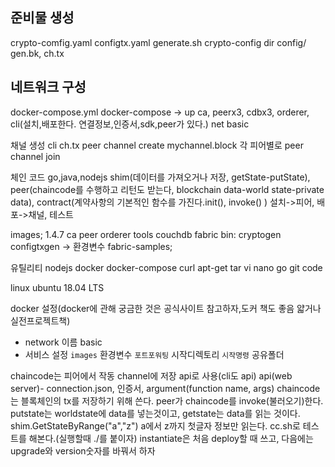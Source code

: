 ## 준비물 생성
  crypto-comfig.yaml
  configtx.yaml
  generate.sh
  crypto-config dir
  config/ gen.bk, ch.tx

## 네트워크 구성
docker-compose.yml
docker-compose -> up
ca, peerx3, cdbx3, orderer, cli(설치,배포한다. 연결정보,인증서,sdk,peer가 있다.)
net basic

채널 생성
cli ch.tx
peer channel create
mychannel.block
각 피어별로 peer channel join

체인 코드
go,java,nodejs
shim(데이터를 가져오거나 저장, getState-putState),
peer(chaincode를 수행하고 리턴도 받는다, blockchain data-world state-private data),
contract(계약사항의 기본적인 함수를 가진다.init(), invoke() )
설치->피어, 배포->채널, 테스트


images; 1.4.7 ca peer orderer tools couchdb
fabric bin: cryptogen configtxgen -> 환경변수
fabric-samples;

유틸리티 nodejs docker docker-compose curl apt-get tar vi nano go git code

linux ubuntu 18.04 LTS

docker 설정(docker에 관해 궁금한 것은 공식사이트 참고하자,도커 책도 좋음 얇거나 실전프로젝트책)
 - network 이름 basic
 - 서비스 설정 
  ` images
  ` 환경변수
  ` 포트포워팅
  ` 시작디렉토리
  ` 시작명령
  ` 공유폴더

chaincode는 피어에서 작동 channel에 저장 api로 사용(cli도 api) 
api(web server)- connection.json, 인증서, argument(function name, args)
chaincode는 블록체인의 tx를 저장하기 위해 쓴다. peer가 chaincode를 invoke(불러오기)한다.
putstate는 worldstate에 data를 넣는것이고, getstate는 data를 읽는 것이다.
shim.GetStateByRange("a","z") a에서 z까지 첫글자 정보만 읽는다.
cc.sh로 테스트를 해본다.(실행할때 ./를 붙이자)
instantiate은 처음 deploy할 때 쓰고, 다음에는 upgrade와 version숫자를 바꿔서 하자
